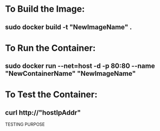 # To Build the Image:
## sudo docker build -t "NewImageName" .

# To Run the Container:
## sudo docker run --net=host -d -p 80:80 --name "NewContainerName" "NewImageName"
  
# To Test the Container:
## curl http://"hostIpAddr"

TESTING PURPOSE
